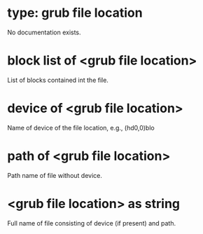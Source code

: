 # type: grub file location

No documentation exists.

# block list of &lt;grub file location&gt;

List of blocks contained int the file.

# device of &lt;grub file location&gt;

Name of device of the file location, e.g., (hd0,0)blo

# path of &lt;grub file location&gt;

Path name of file without device.

# &lt;grub file location&gt; as string

Full name of file consisting of device (if present) and path.
